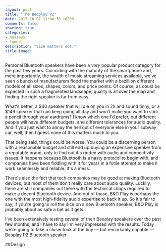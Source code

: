 ```yaml
---
layout: post
title: "The Beoplay P2"
date: 2017-10-07 11:04:38 +0200
comments: false
sharing: true
categories: 
- Reviews
- Sound
description: "Size matters not."
title-image: 
---
```


Personal Bluetooth speakers have been a _very_ popular product category for the past few years. Coinciding with the maturity of the smartphone and, more importantly, the wealth of music streaming services available, we've seen a bunch of manufacturers flood the market with a bazillion different models of all sizes, shapes, colors, and price points. Of course, as could be expected in such a fragmented landscape, quality is all over the map and finding the right speaker is far from easy.

What's better, a $40 speaker that will die on you in 2h and sound tinny, or a $149 speaker that can keep going all day and won't make you want to stick a pencil through your eardrums? I know which one I'd prefer, but different people will have different budgets, and different tolerances for audio quality. And if you just want to annoy the hell out of everyone else in your subway car, well, then I guess none of this matters much to you.

That being said, things could be worse. You could be a discerning person with a reasonable budget and still end up buying an expensive speaker from a reputable brand, only to find out it's ridden with audio and connectivity issues. It happens because Bluetooth is a nasty protocol to begin with, and companies have been fiddling with it for years in a futile attempt to make it work seamlessly and reliable. It's a mess.

There's also the fact that tech companies may be good at making Bluetooth devices, but most of them don't really care about audio quality. Luckily, there are still companies out there with the technical chops required to make a decent Bluetooth device. And out of those, B&O Play is perhaps the one with the most high-fidelity audio expertise to back it up. So it's fair to say, if you're going to roll the dice on a new Bluetooth speaker, B&O Play is probably about as safe a bet as it gets.

I've been extensively testing several of their Beoplay speakers over the past few months, and I have to say I'm very impressed with the results. Today we're going to take a closer look at the tiny — but remarkably capable — Beoplay P2 Bluetooth speaker.

##Design

